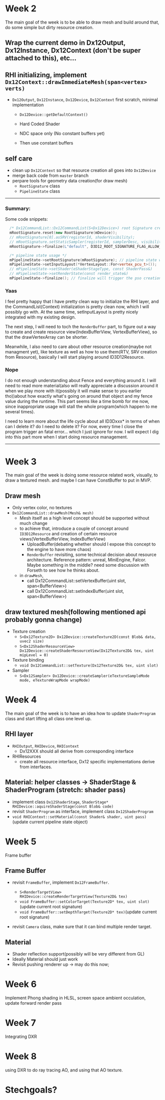 # Week 2
The main goal of the week is to be able to draw mesh and build around that, do some simple but dirty resource creation.

## Wrap the current demo in Dx12Output, Dx12Instance, Dx12Context (don't be super attached to this), etc...

## RHI initializing, implement `Dx12Context::drawImmediateMesh(span<vertex> verts)`
* `Dx12Output`, `Dx12Instance`, `Dx12Device`, `Dx12Context` first scratch, minimal implementation
	- `Dx12Device::getDefaultContext()`

    - Hard Coded Shader
    - NDC space only (No constant buffers yet)
    - Then use constant buffers

## self care
* clean up `Dx12Context` so that resource creation all goes into `Dx12Device`
* merge back code from `master` branch
* perpare tools for geometry data creation(for draw mesh)
	- `RootSignature` class
	- `PipelineState` class

----------------
### Summary: 
Some code snippets:
```cpp
  /* Dx12CommandList::Dx12CommandList(S<Dx12Device>) root Signature creation through `RootSignature` class */
  mRootSignature.reset(new RootSignature(mDevice));
  // mRootSignature[0].asSRV(registerId, shaderVisibility);
  // mRootSignature.setStaticSampler(registerId, samplerDesc, visibility);
  mRootSignature->finalize(L"default", D3D12_ROOT_SIGNATURE_FLAG_ALLOW_INPUT_ASSEMBLER_INPUT_LAYOUT);
```
```cpp
  /* pipeline state usage */
  mPipelineState->setRootSignature(mRootSignature); // pipeline state will need a root signature
  mPipelineState->setInputLayout(*VertexLayout::For<vertex_pcu_t>());
  // mPipelineState->setShader(eShaderStageType, const ShaderPass&)
  // mPipelineState->setRenderState(const render_state&)
  mPipelineState->finalize(); // finalize will trigger the pso creation

```
### Yaas
I feel pretty happy that I have pretty clean way to initialize the RHI layer, and the CommandList(Context) initialization is pretty clean now, which I will possibly go with. At the same time, setInputLayout is pretty nicely integrated with my existing design.

The next step, I will need to toch the `RenderBuffer` part, to figure out a way to create and create resource view(IndexBufferView, VertexBufferView), so that the drawVertexArray can be shorter.

Meanwhile, I also need to care about other resource creation(maybe not managment yet), like texture as well as how to use them(RTV, SRV creation from Resource), basically I will start playing around ID3D12Resource.

### Nope
I do not enough understanding about Fence and everything around it. I will need to read more material(also will really appreciate a discussion around it when we play more with it(possibly it will make sense to you earlier tho))about how exactly what's going on around that object and my fence value during the runtime. This part seems like a time bomb for me now, since inappropriate usage will stall the whole program(which happen to me several times).

I need to learn more about the life cycle about all ID3Dxxx* in terms of when can I delete it? do I need to delete it? For now, every time I close the program trigger an fatal error... which I just ignore for now. I will expect I dig into this part more when I start doing resource management.


----------------

# Week 3
The main goal of the week is doing some resource related work, visually, to draw a textured mesh. and maybe I can have ConstBuffer to put in MVP.

## Draw mesh
* Only vertex color, no textures
* `Dx12CommandList::drawMesh(Mesh& mesh)`
	- Mesh itself as a high level concept should be supported without much change
	- to achieve that, introduce a couple of concept around `ID3D12Resource` and creation of certain resource views(VertexBufferView, IndexBufferView)
		- UploadBuffer(debating whether should I expose this concept to the engine to have more chaos)
		- `RenderBuffer` revisiting, some technical decision about resource architecture. Reference pattern: unreal, MiniEngine, Falcor. Maybe something in the middle? need some discussion with Forseth to see how he thinks about.
	- in `drawMesh`, 
		- call Dx12CommandList::setVertexBuffer(uint slot, span<BufferView<VertexBuffer>>)
		- call Dx12CommandList::setIndexBuffer(uint slot, span<BufferView<IndexBuffer>>)

## draw textured mesh(following mentioned api probably gonna change)
* Texture creation
	- `S<Dx12Texture2D> Dx12Device::createTexture2D(const Blob& data, uvec2 size)`
	- `S<Dx12ShaderResourceView> Dx12Device::createShaderResourceView(Dx12Texture2D& tex, uint mipLevel = 0)`
* Texture binding
	- `void Dx12CommandList::setTexture(Dx12Texture2D& tex, uint slot)`
* Sampler
	- `S<Dx12Sampler> Dx12Device::createSampler(eTextureSampleMode mode, eTextureWrapMode wrapMode)`
  

# Week 4
The main goal of the week is to have an idea how to update `ShaderProgram` class and start lifting all class one level up.
## RHI layer
* `RHIOutput`, `RHIDevice`, `RHIContext`
	- Dx12XXX should all derive from corresponding interface
* RHIResources
	- create all resource interface, Dx12 specific implementations derive from interfaces.

## Material:  helper classes -> ShaderStage & ShaderProgram (stretch: shader pass)
* implement class `Dx12ShaderStage`, `ShaderStage* RHIDevice::aquireShaderStage(const Blob& code)`
* revisit `ShaderProgram` as interface, implement class `Dx12ShaderProgram`
* `void RHIContext::setMaterial(const Shader& shader, uint pass)`(update current pipeline state object)

# Week 5
Frame buffer
## Frame Buffer
* revisit `FrameBuffer`, implement `Dx12FrameBuffer`.
	- `S<RenderTargetView> RHIDevice::createRenderTargetView(Texture2D& tex)`
	- `void FrameBuffer::setColorTarget(Texture2D* tex, uint slot)`(update current root signature)
	- `void FrameBuffer::setDepthTarget(Texture2D* tex)`(update current root signature)

* revisit `Camera` class, make sure that it can bind multiple render target.

## Material
* Shader reflection support(possibly will be very different from GL)
* Ideally Material should just work
* Revisit pushing renderer up -> may do this now; 
  
# Week 6
Implement Phong shading in HLSL, screen space ambient occulation, update forward render pass

# Week 7
Integrating DXR

# Week 8
using DXR to do ray tracing AO, and using that AO texture.

# Stechgoals?
